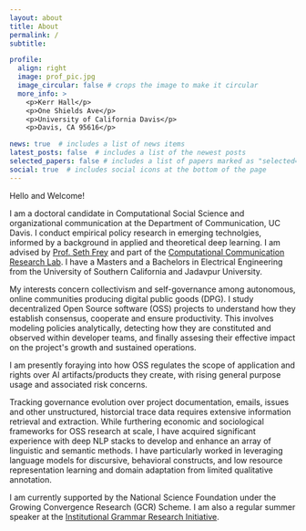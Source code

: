 ```yaml
---
layout: about
title: About
permalink: /
subtitle: 

profile:
  align: right
  image: prof_pic.jpg
  image_circular: false # crops the image to make it circular
  more_info: >
    <p>Kerr Hall</p>
    <p>One Shields Ave</p>
    <p>University of California Davis</p>
    <p>Davis, CA 95616</p>

news: true  # includes a list of news items
latest_posts: false  # includes a list of the newest posts
selected_papers: false # includes a list of papers marked as "selected={true}"
social: true  # includes social icons at the bottom of the page
---
```


Hello and Welcome!

I am a doctoral candidate in Computational Social Science and organizational communication at the Department of Communication, UC Davis. I conduct empirical policy research in emerging technolgies, informed by a background in applied and theoretical deep learning. I am advised by [Prof. Seth Frey](https://communication.ucdavis.edu/people/seth-frey) and part of the [Computational Communication Research Lab](https://c2.ucdavis.edu/). I have a Masters and a Bachelors in Electrical Engineering from the University of Southern California and Jadavpur University.


My interests concern collectivism and self-governance among autonomous, online communities producing digital public goods (DPG). I study decentralized Open Source software (OSS) projects to understand how they establish consensus, cooperate and ensure productivity. This involves modeling policies analytically, detecting how they are constituted and observed within developer teams, and finally assesing their effective impact on the project's growth and sustained operations. 

I am presently foraying into how OSS regulates the scope of application and rights over AI artifacts/products they create, with rising general purpose usage and associated risk concerns. 

Tracking governance evolution over project documentation, emails, issues and other unstructured, historcial trace data requires extensive information retrieval and extraction. While furthering economic and sociological frameworks for OSS research at scale, I have acquired significant experience with deep NLP stacks to develop and enhance an array of linguistic and semantic methods. I have particularly worked in leveraging language models for discursive, behavioral constructs, and low resource representation learning and domain adaptation from limited qualitative annotation. 

I am currently supported by the National Science Foundation under the Growing Convergence Research (GCR) Scheme. I am also a regular summer speaker at the [Institutional Grammar Research Initiative](https://institutionalgrammar.org/).

<!-- Tracking governance systems over project documentation, emails, issues and other historical trace data from OSS repositories and blobs. My work extensively incorporates information retrieval and extraction over large repositories of unstructured data through deep learning and NLP stacks. Over the course of my research, I have acquired experience in an array of linguistic and semantic methods, leveraging language models for qualitative behavioral and sociological constructs, and low resource representation learning from limited domain expert annotation.  -->

<!-- [subreddit](http://reddit.com). You can put a picture in, too. The code is already in, just name your picture `prof_pic.jpg` and put it in the `img/` folder.

Put your address / P.O. box / other info right below your picture. You can also disable any of these elements by editing `profile` property of the YAML header of your `_pages/about.md`. Edit `_bibliography/papers.bib` and Jekyll will render your [publications page](/al-folio/publications/) automatically.

Link to your social media connections, too. This theme is set up to use [Font Awesome icons](http://fortawesome.github.io/Font-Awesome/) and [Academicons](https://jpswalsh.github.io/academicons/), like the ones below. Add your Facebook, Twitter, LinkedIn, Google Scholar, or just disable all of them. -->

